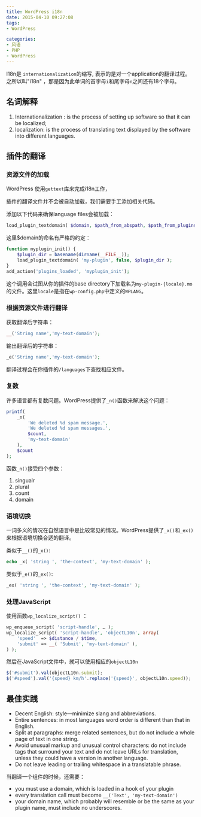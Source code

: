 ```yaml
---
title: WordPress i18n
date: 2015-04-10 09:27:08
tags:
- WordPress

categories:
- 风语
- PHP
- WordPress
---
```



 I18n是 `internationalization`的缩写, 表示的是对一个application的翻译过程。之所以叫"i18n" ，那是因为此单词的首字母`i`和尾字母`n`之间还有18个字母。

## 名词解释

1. Internationalization : is the process of setting up software so that it can be localized; 
2. localization: is the process of translating text displayed by the software into different languages. 

## 插件的翻译

### 资源文件的加载

WordPress 使用`gettext`库来完成i18n工作，

插件的翻译文件并不会被自动加载，我们需要手工添加相关代码。

添加以下代码来确保language files会被加载：

```PHP
load_plugin_textdomain( $domain, $path_from_abspath, $path_from_plugins_folder );
```

这里$domain的命名有严格的约定：

```PHP
function myplugin_init() {
    $plugin_dir = basename(dirname(__FILE__));
    load_plugin_textdomain( 'my-plugin', false, $plugin_dir );
}
add_action('plugins_loaded', 'myplugin_init');
```

这个调用会试图从你的插件的base directory下加载名为`my-plugin-{locale}.mo`的文件。这里`locale`是指在`wp-config.php`中定义的`WPLANG`。

### 根据资源文件进行翻译

获取翻译后字符串：

```PHP
__('String name','my-text-domain'); 
```

输出翻译后的字符串：

```PHP
_e('String name','my-text-domain'); 
```

翻译过程会在你插件的`/languages`下查找相应文件。

### 复数

许多语言都有复数问题。WordPress提供了`_n()`函数来解决这个问题：

```PHP
printf( 
    _n( 
        'We deleted %d spam message.', 
        'We deleted %d spam messages.', 
        $count, 
        'my-text-domain' 
    ), 
    $count 
);
```
函数`_n()`接受四个参数：

1. singualr
2. plural
3. count
4. domain

### 语境切换

一词多义的情况在自然语言中是比较常见的情况。WordPress提供了`_x()`和`_ex()`来根据语境切换合适的翻译。

类似于`__()`的`_x()`:

```PHP
echo _x( 'string ', 'the-context', 'my-text-domain' );
```

类似于`_e()`的`_ex()`:

```PHP
_ex( 'string ', 'the-context', 'my-text-domain' );
```

### 处理JavaScript

使用函数`wp_localize_script()` ：

```PHP
wp_enqueue_script( 'script-handle', … );
wp_localize_script( 'script-handle', 'objectL10n', array(
	'speed'  => $distance / $time,
	'submit' => __( 'Submit', 'my-text-domain' ),
) );
```

然后在JavaScript文件中，就可以使用相应的`objectL10n`

```JavaScript
$('#submit').val(objectL10n.submit);
$('#speed').val('{speed} km/h'.replace('{speed}', objectL10n.speed));
```

## 最佳实践

* Decent English: style—minimize slang and abbreviations.
* Entire sentences: in most languages word order is different than that in English.
* Split at paragraphs: merge related sentences, but do not include a whole page of text in one string.
* Avoid unusual markup and unusual control characters: do not include tags that surround your text and do not leave URLs for translation, unless they could have a version in another language.
* Do not leave leading or trailing whitespace in a translatable phrase. 

当翻译一个组件的时候，还需要：

* you must use a domain, which is loaded in a hook of your plugin
* every translation call must become `__('Text', 'my-text-domain')`
* your domain name, which probably will resemble or be the same as your plugin name, must include no underscores. 



